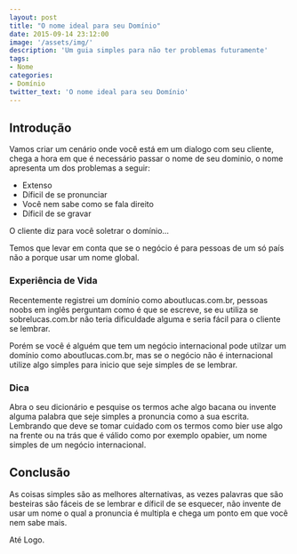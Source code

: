```yaml
---
layout: post
title: "O nome ideal para seu Domínio"
date: 2015-09-14 23:12:00
image: '/assets/img/'
description: 'Um guia simples para não ter problemas futuramente'
tags:
- Nome
categories:
- Domínio
twitter_text: 'O nome ideal para seu Domínio'
---
```


## Introdução
  
  Vamos criar um cenário onde você está em um dialogo com seu cliente, chega a hora em que é necessário passar o nome de seu 
  dominio, o nome apresenta um dos problemas a seguir:
  
  * Extenso
  * Díficil de se pronunciar
  * Você nem sabe como se fala direito
  * Díficil de se gravar
  
  O cliente diz para você soletrar o domínio...
  
  Temos que levar em conta que se o negócio é para pessoas de um só país não a porque usar um nome global.
  
### Experiência de Vida

Recentemente registrei um domínio como aboutlucas.com.br, pessoas noobs em inglês perguntam como é que se escreve, se eu
utiliza se sobrelucas.com.br não teria dificuldade alguma e seria fácil para o cliente se lembrar.

Porém se você é alguém que tem um negócio internacional pode utilzar um domínio como aboutlucas.com.br, mas se o negócio 
não é internacional utilize algo simples para inicio que seje simples de se lembrar.

### Dica

Abra o seu dicionário e pesquise os termos ache algo bacana ou invente alguma palabra que seje simples a pronuncia como 
a sua escrita. Lembrando que deve se tomar cuidado com os termos como bier use algo na frente ou na trás que é válido
como por exemplo opabier, um nome simples de um negócio internacional.


## Conclusão

As coisas simples são as melhores alternativas, as vezes palavras que são besteiras são fáceis de se lembrar e díficil de 
se esquecer, não invente de usar um nome o qual a pronuncia é multipla e chega um ponto em que você nem sabe mais.

Até Logo.

